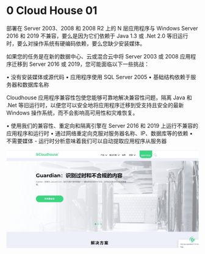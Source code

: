 # 0 Cloud House 01

部署在 Server 2003、2008 和 2008 R2 上的 N 层应用程序与 Windows Server 2016 和 2019 不兼容，要么是因为它们依赖于 Java 1.3 或 .Net 2.0 等旧运行时，要么对操作系统有硬编码依赖，要么您缺少安装媒体。

如果您的任务是在新的数据中心、云或混合云中将 Server 2003 或 2008 应用程序迁移到 Server 2016 或 2019，您可能面临以下一些挑战：

• 没有安装媒体或源代码
• 应用程序使用 SQL Server 2005
• 基础结构依赖于服务器和数据库名称

Cloudhouse 应用程序兼容性包使您能够可靠地解决兼容性问题，隔离 Java 和 .Net 等旧运行时，以便您可以安全地将应用程序迁移到受支持且安全的最新 Windows 操作系统，而不会影响高可用性和灾难恢复。

• 使用我们的兼容性、重定向和隔离引擎在 Server 2016 和 2019 上运行不兼容的应用程序和运行时
• 通过网络重定向克服对服务器名称、IP、数据库等的依赖
• 不需要媒体 - 运行时分析意味着我们可以自动提取应用程序从服务器

![nft](01.png)

